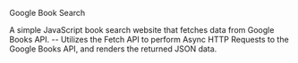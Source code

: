 Google Book Search

A simple JavaScript book search website that fetches data from Google Books API.
-- Utilizes the Fetch API to perform Async HTTP Requests to the Google Books API, and renders the returned JSON data. 
